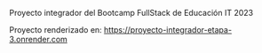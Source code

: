 Proyecto integrador del Bootcamp FullStack de Educación IT 2023

Proyecto renderizado en: https://proyecto-integrador-etapa-3.onrender.com
